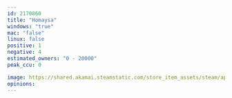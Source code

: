 ```yaml
---
id: 2170860
title: "Homaysa"
windows: "true"
mac: "false"
linux: false
positive: 1
negative: 4
estimated_owners: "0 - 20000"
peak_ccu: 0

image: https://shared.akamai.steamstatic.com/store_item_assets/steam/apps/2170860/header.jpg?t=1732040517
opinions:
---
```

